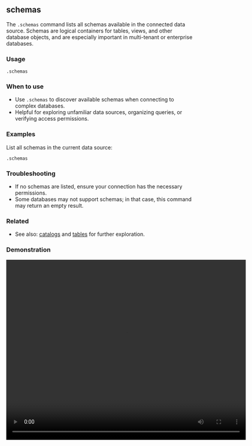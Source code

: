 ## schemas

The `.schemas` command lists all schemas available in the connected data source. Schemas are logical containers for
tables, views, and other database objects, and are especially important in multi-tenant or enterprise databases.

### Usage

```text
.schemas
```

### When to use

- Use `.schemas` to discover available schemas when connecting to complex databases.
- Helpful for exploring unfamiliar data sources, organizing queries, or verifying access permissions.

### Examples

List all schemas in the current data source:

```text
.schemas
```

### Troubleshooting

- If no schemas are listed, ensure your connection has the necessary permissions.
- Some databases may not support schemas; in that case, this command may return an empty result.

### Related

- See also: [catalogs](../catalogs/index.md) and [tables](../tables/index.md) for further exploration.

### Demonstration

<video width="640" height="480" controls>
  <source src="./demo.webm" type="video/webm">
  Your browser does not support the video tag.
</video>
